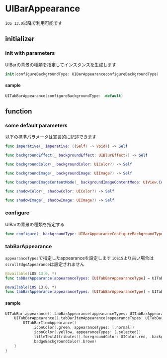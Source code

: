 # UIBarAppearance

`iOS 13.0`以降で利用可能です

## initializer

### init with parameters

UIBarの背景の種類を指定してインスタンスを生成します

```swift
init(configureBackgroundType: UIBarAppearanceconfigureBackgroundType)
```

#### sample
```swift
UITabBarAppearance(configureBackgroundType: .default)
```

## function

### some default parameters

以下の標準パラメータは宣言的に記述できます

```swift
func imperative(_ imperative: ((Self) -> Void)) -> Self

func backgroundEffect(_ backgroundEffect: UIBlurEffect?) -> Self

func backgroundColor(_ backgroundColor: UIColor?) -> Self

func backgroundImage(_ backgroundImage: UIImage?) -> Self

func backgroundImageContentMode(_ backgroundImageContentMode: UIView.ContentMode) -> Self

func shadowColor(_ shadowColor: UIColor?) -> Self

func shadowImage(_ shadowImage: UIImage?) -> Self
```

### configure

UIBarの背景の種類を指定する

```swift
func configure(_ backgroundType: UIBarAppearanceConfigureBackgroundType) -> Self
```

### tabBarAppearance

`appearanceTypes`で指定したappearanceを設定します
`iOS15`より古い場合は`scrollEdgeAppearance`は設定されません

```swift
@available(iOS 13.0, *)
func tabBarAppearance(appearanceTypes: [UITabBarAppearanceType] = UITabBarAppearanceType.allCases, _ appearanceBuilder: ((Self) -> UITabBarAppearance)) -> Self

@available(iOS 13.0, *)
func tabBarAppearance(appearanceTypes: [UITabBarAppearanceType] = UITabBarAppearanceType.allCases, _ appearanceBuilder: (() -> UITabBarAppearance)) -> Self
```

#### sample

```swift
UITabBar.appearance().tabBarAppearance(appearanceTypes: UITabBarAppearanceType.allCases) {
    UITabBarAppearance().tabBarItemAppearance(appearanceTypes: UITabBarItemAppearanceType.allCases) {
        UITabBarItemAppearance()
            .iconColor(.green, appearanceTypes: [.normal])
            .iconColor(.yellow, appearanceTypes: [.selected])
            .titleTextAttributes([.foregroundColor: UIColor.red, .backgroundColor: UIColor.white])
            .badgeBackgroundColor(.brown)
    }
}
```